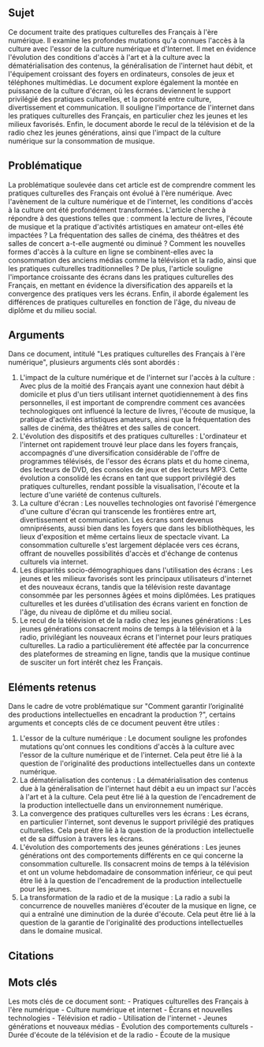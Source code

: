 ## Sujet
Ce document traite des pratiques culturelles des Français à l'ère numérique. Il examine les profondes mutations qu'a connues l'accès à la culture avec l'essor de la culture numérique et d'Internet. Il met en évidence l'évolution des conditions d'accès à l'art et à la culture avec la dématérialisation des contenus, la généralisation de l'internet haut débit, et l'équipement croissant des foyers en ordinateurs, consoles de jeux et téléphones multimédias. Le document explore également la montée en puissance de la culture d'écran, où les écrans deviennent le support privilégié des pratiques culturelles, et la porosité entre culture, divertissement et communication. Il souligne l'importance de l'internet dans les pratiques culturelles des Français, en particulier chez les jeunes et les milieux favorisés. Enfin, le document aborde le recul de la télévision et de la radio chez les jeunes générations, ainsi que l'impact de la culture numérique sur la consommation de musique.
## Problématique
La problématique soulevée dans cet article est de comprendre comment les pratiques culturelles des Français ont évolué à l'ère numérique. Avec l'avènement de la culture numérique et de l'internet, les conditions d'accès à la culture ont été profondément transformées. L'article cherche à répondre à des questions telles que : comment la lecture de livres, l'écoute de musique et la pratique d'activités artistiques en amateur ont-elles été impactées ? La fréquentation des salles de cinéma, des théâtres et des salles de concert a-t-elle augmenté ou diminué ? Comment les nouvelles formes d'accès à la culture en ligne se combinent-elles avec la consommation des anciens médias comme la télévision et la radio, ainsi que les pratiques culturelles traditionnelles ? De plus, l'article souligne l'importance croissante des écrans dans les pratiques culturelles des Français, en mettant en évidence la diversification des appareils et la convergence des pratiques vers les écrans. Enfin, il aborde également les différences de pratiques culturelles en fonction de l'âge, du niveau de diplôme et du milieu social.
## Arguments
Dans ce document, intitulé "Les pratiques culturelles des Français à l'ère numérique", plusieurs arguments clés sont abordés : 
1. L'impact de la culture numérique et de l'internet sur l'accès à la culture : Avec plus de la moitié des Français ayant une connexion haut débit à domicile et plus d'un tiers utilisant internet quotidiennement à des fins personnelles, il est important de comprendre comment ces avancées technologiques ont influencé la lecture de livres, l'écoute de musique, la pratique d'activités artistiques amateurs, ainsi que la fréquentation des salles de cinéma, des théâtres et des salles de concert. 
2. L'évolution des dispositifs et des pratiques culturelles : L'ordinateur et l'internet ont rapidement trouvé leur place dans les foyers français, accompagnés d'une diversification considérable de l'offre de programmes télévisés, de l'essor des écrans plats et du home cinema, des lecteurs de DVD, des consoles de jeux et des lecteurs MP3. Cette évolution a consolidé les écrans en tant que support privilégié des pratiques culturelles, rendant possible la visualisation, l'écoute et la lecture d'une variété de contenus culturels. 
3. La culture d'écran : Les nouvelles technologies ont favorisé l'émergence d'une culture d'écran qui transcende les frontières entre art, divertissement et communication. Les écrans sont devenus omniprésents, aussi bien dans les foyers que dans les bibliothèques, les lieux d'exposition et même certains lieux de spectacle vivant. La consommation culturelle s'est largement déplacée vers ces écrans, offrant de nouvelles possibilités d'accès et d'échange de contenus culturels via internet. 
4. Les disparités socio-démographiques dans l'utilisation des écrans : Les jeunes et les milieux favorisés sont les principaux utilisateurs d'internet et des nouveaux écrans, tandis que la télévision reste davantage consommée par les personnes âgées et moins diplômées. Les pratiques culturelles et les durées d'utilisation des écrans varient en fonction de l'âge, du niveau de diplôme et du milieu social. 
5. Le recul de la télévision et de la radio chez les jeunes générations : Les jeunes générations consacrent moins de temps à la télévision et à la radio, privilégiant les nouveaux écrans et l'internet pour leurs pratiques culturelles. La radio a particulièrement été affectée par la concurrence des plateformes de streaming en ligne, tandis que la musique continue de susciter un fort intérêt chez les Français.
## Eléments retenus 
Dans le cadre de votre problématique sur "Comment garantir l’originalité des productions intellectuelles en encadrant la production ?", certains arguments et concepts clés de ce document peuvent être utiles : 
1. L'essor de la culture numérique : Le document souligne les profondes mutations qu'ont connues les conditions d'accès à la culture avec l'essor de la culture numérique et de l'internet. Cela peut être lié à la question de l'originalité des productions intellectuelles dans un contexte numérique. 
2. La dématérialisation des contenus : La dématérialisation des contenus due à la généralisation de l'internet haut débit a eu un impact sur l'accès à l'art et à la culture. Cela peut être lié à la question de l'encadrement de la production intellectuelle dans un environnement numérique. 
3. La convergence des pratiques culturelles vers les écrans : Les écrans, en particulier l'internet, sont devenus le support privilégié des pratiques culturelles. Cela peut être lié à la question de la production intellectuelle et de sa diffusion à travers les écrans. 
4. L'évolution des comportements des jeunes générations : Les jeunes générations ont des comportements différents en ce qui concerne la consommation culturelle. Ils consacrent moins de temps à la télévision et ont un volume hebdomadaire de consommation inférieur, ce qui peut être lié à la question de l'encadrement de la production intellectuelle pour les jeunes. 
5. La transformation de la radio et de la musique : La radio a subi la concurrence de nouvelles manières d'écouter de la musique en ligne, ce qui a entraîné une diminution de la durée d'écoute. Cela peut être lié à la question de la garantie de l'originalité des productions intellectuelles dans le domaine musical.
## Citations

## Mots clés
Les mots clés de ce document sont: - Pratiques culturelles des Français à l'ère numérique - Culture numérique et internet - Écrans et nouvelles technologies - Télévision et radio - Utilisation de l'internet - Jeunes générations et nouveaux médias - Évolution des comportements culturels - Durée d'écoute de la télévision et de la radio - Écoute de la musique